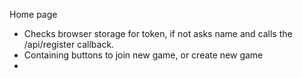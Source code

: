 Home page
 - Checks browser storage for token, if not asks name and calls the /api/register callback.
 - Containing buttons to join new game, or create new game
 - 